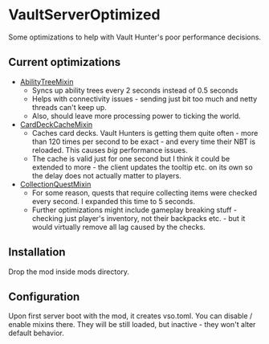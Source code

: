 # VaultServerOptimized

Some optimizations to help with Vault Hunter's poor performance decisions.

## Current optimizations
- [AbilityTreeMixin](https://github.com/lilmayu/VaultServerOptimized/blob/main/src/main/java/dev/mayuna/vso/mixin/AbilityTreeMixin.java)
  - Syncs up ability trees every 2 seconds instead of 0.5 seconds
  - Helps with connectivity issues - sending just bit too much and netty threads can't keep up.
  - Also, should leave more processing power to ticking the world.
- [CardDeckCacheMixin](https://github.com/lilmayu/VaultServerOptimized/blob/main/src/main/java/dev/mayuna/vso/mixin/CardDeckCacheMixin.java)
  - Caches card decks. Vault Hunters is getting them quite often - more than 120 times per second to be exact - and every time their NBT is reloaded. This causes *big* performance issues.
  - The cache is valid just for one second but I think it could be extended to more - the client updates the tooltip etc. on its own so the delay does not actually matter to players.
- [CollectionQuestMixin](https://github.com/lilmayu/VaultServerOptimized/blob/main/src/main/java/dev/mayuna/vso/mixin/CollectionQuestMixin.java)
  - For some reason, quests that require collecting items were checked every second. I expanded this time to 5 seconds.
  - Further optimizations might include gameplay breaking stuff - checking just player's inventory, not their backpacks etc. - but it would virtually remove all lag caused by the checks.

## Installation
Drop the mod inside mods directory.

## Configuration
Upon first server boot with the mod, it creates vso.toml. You can disable / enable mixins there. They will be still loaded, but inactive - they won't alter default behavior.
